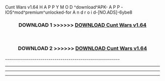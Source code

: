  Cunt Wars v1.64  H A P P Y M O D ^download^APK- A P P -IOS^mod^premium^unlocked-for A n d r o i d-[NO.ADS]-6ybe8



<div align="center">

<h3>DOWNLOAD 1 >>>>>> <a href="https://en-mod.web.app/?en= Cunt Wars v1.64 ">DOWNLOAD Cunt Wars v1.64  </a></h3><br>

<h3>DOWNLOAD 2 >>>>>> <a href="https://en-mod.web.app/?en= Cunt Wars v1.64 ">DOWNLOAD Cunt Wars v1.64  </a></h3>

</div>
----------------------------------------------------------

----------------------------------------------------------

----------------------------------------------------------

----------------------------------------------------------



